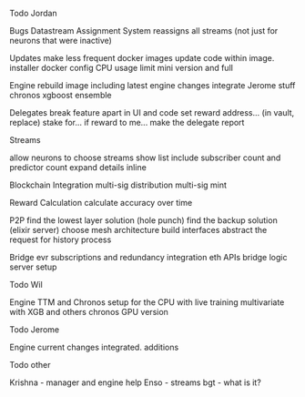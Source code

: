 Todo Jordan

Bugs
 Datastream Assignment System reassigns all streams (not just for neurons that were inactive)

Updates
 make less frequent docker images
  update code within image.
 installer docker config CPU usage limit
 mini version and full

Engine
 rebuild image including latest engine changes
 integrate Jerome stuff
 chronos xgboost ensemble

Delegates
 break feature apart in UI and code
  set reward address... (in vault, replace)
  stake for... if reward to me...
 make the delegate report

Streams

allow neurons to choose streams
 show list
 include subscriber count and predictor count
 expand details inline

Blockchain Integration
 multi-sig distribution
 multi-sig mint

Reward Calculation
 calculate accuracy over time

P2P
 find the lowest layer solution (hole punch)
 find the backup solution (elixir server)
 choose mesh architecture
 build interfaces
 abstract the request for history process

Bridge
 evr subscriptions and redundancy
 integration eth APIs
 bridge logic
 server setup

Todo Wil

Engine
 TTM and Chronos setup for the CPU with live training
 multivariate with XGB and others
 chronos GPU version

Todo Jerome

Engine
 current changes integrated.
 additions

Todo other

Krishna - manager and engine help
Enso - streams
bgt - what is it?

